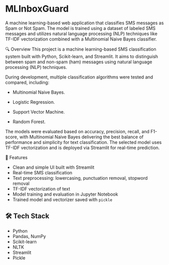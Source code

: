 # MLInboxGuard
A machine learning-based web application that classifies SMS messages as Spam or Not Spam. The model is trained using a dataset of labeled SMS messages and utilizes natural language processing (NLP) techniques like TF-IDF vectorization combined with a Multinomial Naive Bayes classifier.

 
🔍 Overview
This project is a machine learning-based SMS classification system built with Python, Scikit-learn, and Streamlit. It aims to distinguish between spam and non-spam (ham) messages using natural language processing (NLP) techniques.

During development, multiple classification algorithms were tested and compared, including:

- Multinomial Naive Bayes.
  
- Logistic Regression.
  
- Support Vector Machine.
  
- Random Forest.


The models were evaluated based on accuracy, precision, recall, and F1-score, with Multinomial Naive Bayes delivering the best balance of performance and simplicity for text classification. The selected model uses TF-IDF vectorization and is deployed via Streamlit for real-time prediction.


🚀 Features

- Clean and simple UI built with Streamlit
- Real-time SMS classification
- Text preprocessing: lowercasing, punctuation removal, stopword removal
- TF-IDF vectorization of text
- Model training and evaluation in Jupyter Notebook
- Trained model and vectorizer saved with `pickle`

## 🛠️ Tech Stack

- Python
- Pandas, NumPy
- Scikit-learn
- NLTK
- Streamlit
- Pickle

